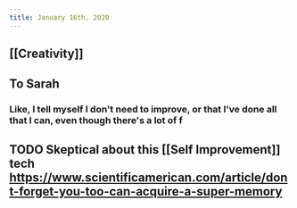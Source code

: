 ```yaml
---
title: January 16th, 2020
---
```


## [[Creativity]]

## To Sarah
### Like, I tell myself I don't need to improve, or that I've done all that I can, even though there's a lot of f

## TODO Skeptical about this [[Self Improvement]] tech https://www.scientificamerican.com/article/dont-forget-you-too-can-acquire-a-super-memory

## 
